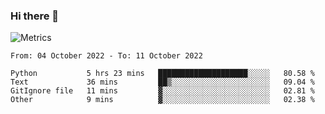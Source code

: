 ### Hi there 👋

![Metrics](https://github.com/radoapx/radoapx/blob/main/github-metrics.svg)

<!--START_SECTION:waka-->

```text
From: 04 October 2022 - To: 11 October 2022

Python           5 hrs 23 mins   ████████████████████░░░░░   80.58 %
Text             36 mins         ██▒░░░░░░░░░░░░░░░░░░░░░░   09.04 %
GitIgnore file   11 mins         ▓░░░░░░░░░░░░░░░░░░░░░░░░   02.81 %
Other            9 mins          ▓░░░░░░░░░░░░░░░░░░░░░░░░   02.38 %
```

<!--END_SECTION:waka-->

<!--
**radoapx/radoapx** is a ✨ _special_ ✨ repository because its `README.md` (this file) appears on your GitHub profile.

Here are some ideas to get you started:

- 🔭 I’m currently working on ...
- 🌱 I’m currently learning ...
- 👯 I’m looking to collaborate on ...
- 🤔 I’m looking for help with ...
- 💬 Ask me about ...
- 📫 How to reach me: ...
- 😄 Pronouns: ...
- ⚡ Fun fact: ...
-->
